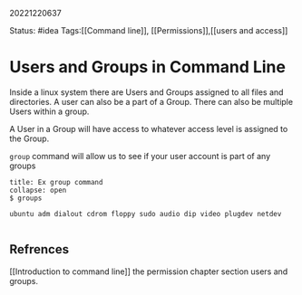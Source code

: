 20221220637

Status: #idea
Tags:[[Command line]], [[Permissions]],[[users and access]]

# Users and Groups in Command Line

Inside a linux system there are Users and Groups assigned to all files and directories.  A user can also be a part of a Group.  There can also be multiple Users within a group.

A User in a Group will have access to whatever access level is assigned to the Group.

`group` command will allow us to see if your user account is part of any groups

```ad-example
title: Ex group command
collapse: open
$ groups

ubuntu adm dialout cdrom floppy sudo audio dip video plugdev netdev


```




## Refrences
[[Introduction to command line]] the permission chapter section users and groups.




